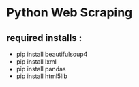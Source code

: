 # Python Web Scraping

## required installs :

* pip install beautifulsoup4
* pip install lxml
* pip install pandas
* pip install html5lib
